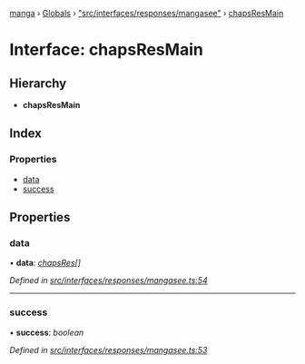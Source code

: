 [manga](../README.md) › [Globals](../globals.md) › ["src/interfaces/responses/mangasee"](../modules/_src_interfaces_responses_mangasee_.md) › [chapsResMain](_src_interfaces_responses_mangasee_.chapsresmain.md)

# Interface: chapsResMain

## Hierarchy

* **chapsResMain**

## Index

### Properties

* [data](_src_interfaces_responses_mangasee_.chapsresmain.md#data)
* [success](_src_interfaces_responses_mangasee_.chapsresmain.md#success)

## Properties

###  data

• **data**: *[chapsRes](_src_interfaces_responses_mangasee_.chapsres.md)[]*

*Defined in [src/interfaces/responses/mangasee.ts:54](https://github.com/tushar1210/manga-node/blob/a01e945/src/interfaces/responses/mangasee.ts#L54)*

___

###  success

• **success**: *boolean*

*Defined in [src/interfaces/responses/mangasee.ts:53](https://github.com/tushar1210/manga-node/blob/a01e945/src/interfaces/responses/mangasee.ts#L53)*

